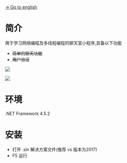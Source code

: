 [-> Go to english](https://github.com/EldarYu/Chat/blob/master/README-EN.md)

# 简介

用于学习网络编程及多线程编程的聊天室小程序,具备以下功能

 * ~~简单的聊天功能~~
 * ~~用户验证~~

![](http://omwwxwojn.bkt.clouddn.com/chatprogram_demoimg1.gif)

![](http://omwwxwojn.bkt.clouddn.com/chatprogram_demoimg2.gif)

# 环境

.NET Framework 4.5.2

# 安装

* 打开 .sln 解决方案文件(推荐 vs 版本为2017)
* F5 运行